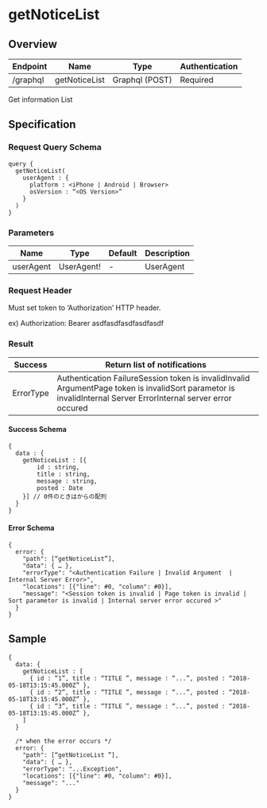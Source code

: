 # getNoticeList

## Overview

| Endpoint | Name | Type | Authentication |
| --- | --- | --- | --- |
| /graphql | getNoticeList | Graphql \(POST\) | Required |

Get information List

## Specification

### Request Query Schema

```text
query {
  getNoticeList(
    userAgent : {
      platform : <iPhone | Android | Browser>
      osVersion : “<OS Version>”
    }
  )
}
```

### Parameters

| Name | Type | Default | Description |
| --- | --- | --- | --- |
| userAgent | UserAgent! | - | UserAgent |

### Request Header

Must set token to ‘Authorization’ HTTP header.

ex\) Authorization: Bearer asdfasdfasdfasdfasdf

### Result

| Success |  Return list of notifications |
| --- | --- |
| ErrorType | Authentication FailureSession token is invalidInvalid ArgumentPage token is invalidSort parametor is invalidInternal Server ErrorInternal server error occured |

#### Success Schema

```text
{
  data : {
    getNoticeList : [{
        id : string,
        title : string,
        message : string,
        posted : Date
    }] // 0件のときはからの配列
  }
}
```

#### Error Schema

```text
{
  error: {
    "path": [“getNoticeList”],
    "data": { … },
    "errorType": "<Authentication Failure | Invalid Argument  | Internal Server Error>",
    "locations": [{"line": #0, "column": #0}],
    "message": "<Session token is invalid | Page token is invalid | Sort parametor is invalid | Internal server error occured >"
  }
}
```

## Sample

```text
{
  data: {
    getNoticeList : [
      { id : “1”, title : “TITLE ”, message : “...”, posted : “2018-05-18T13:15:45.000Z” },
      { id : “2”, title : “TITLE ”, message : “...”, posted : “2018-05-18T13:15:45.000Z” },
      { id : “3”, title : “TITLE ”, message : “...”, posted : “2018-05-18T13:15:45.000Z” },
    ]
  }

  /* when the error occurs */
  error: {
    "path": [“getNoticeList ”],
    "data": { … },
    "errorType": "...Exception",
    "locations": [{"line": #0, "column": #0}],
    "message": "..."
  }
}
```

